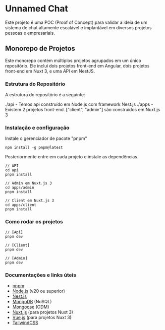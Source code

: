 # Unnamed Chat

Este projeto é uma POC (Proof of Concept) para validar a ideia de um sistema de chat altamente escalável e implantável em diversos projetos pessoas e empresariais.

## Monorepo de Projetos

Este monorepo contém múltiplos projetos agrupados em um único repositório. Ele inclui dois projetos front-end em Angular, dois projetos front-end em Nuxt 3, e uma API em NestJS.

### Estrutura do Repositório

A estrutura do repositório é a seguinte:

./api - Temos api construído em Node.js com framework Nest.js
./apps - Existem 2 projetos front-end. ["client", "admin"] são construídos em Nuxt.js 3

### Instalação e configuração

Instale o gerenciador de pacote "pnpm"

```
npm install -g pnpm@latest
```

Posteriormente entre em cada projeto e instale as dependências.

```
// API
cd api
pnpm install

// Admin em Nuxt.js 3
cd apps/admin
pnpm install

// Client em Nuxt.js 3
cd apps/client
pnpm install
```

### Como rodar os projetos

```
// [Api]
pnpm dev

// [Client]
pnpm dev

// [Admin]
pnpm dev
```

### Documentações e links úteis

- [pnpm](https://pnpm.io)
- [Node.js](https://nodejs.org) (v20 ou superior)
- [Nest.js](https://nestjs.com)
- [MongoDB](https://www.mongodb.com) (NoSQL)
- [Mongoose](https://mongoosejs.com) (ODM)
- [Nuxt.js](https://nuxt.com) (para projetos Nuxt 3)
- [Vue.js](https://vuejs.org) (para projetos Nuxt 3)
- [TailwindCSS](https://tailwindcss.com)
